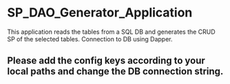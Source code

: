 # SP_DAO_Generator_Application

This application reads the tables from a SQL DB and generates the CRUD SP of the selected tables. Connection to DB using Dapper.
## Please add the config keys according to your local paths and change the DB connection string.
